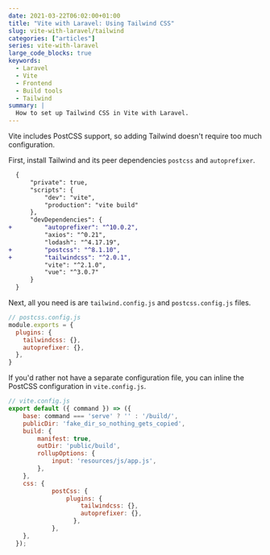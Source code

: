 ```yaml
---
date: 2021-03-22T06:02:00+01:00
title: "Vite with Laravel: Using Tailwind CSS"
slug: vite-with-laravel/tailwind
categories: ["articles"]
series: vite-with-laravel
large_code_blocks: true
keywords:
  - Laravel
  - Vite
  - Frontend
  - Build tools
  - Tailwind
summary: |
  How to set up Tailwind CSS in Vite with Laravel.
---
```


Vite includes PostCSS support, so adding Tailwind doesn't require too much configuration. 

First, install Tailwind and its peer dependencies `postcss` and `autoprefixer`.

```diff
  {
      "private": true,
      "scripts": {
          "dev": "vite",
          "production": "vite build"
      },
      "devDependencies": {
+         "autoprefixer": "^10.0.2",
          "axios": "^0.21",
          "lodash": "^4.17.19",
+         "postcss": "^8.1.10",
+         "tailwindcss": "^2.0.1",
          "vite": "^2.1.0",
          "vue": "^3.0.7"
      }
  }
```

Next, all you need is are `tailwind.config.js` and `postcss.config.js` files.

```js
// postcss.config.js
module.exports = {
  plugins: {
    tailwindcss: {},
    autoprefixer: {},
  },
}
```

If you'd rather not have a separate configuration file, you can inline the PostCSS configuration in `vite.config.js`.

```js {hl_lines=["12-19"]}
// vite.config.js
export default ({ command }) => ({
    base: command === 'serve' ? '' : '/build/',
    publicDir: 'fake_dir_so_nothing_gets_copied',
    build: {
        manifest: true,
        outDir: 'public/build',
        rollupOptions: {
            input: 'resources/js/app.js',
        },
    },
    css: {
            postCss: {
                plugins: {
                    tailwindcss: {},
                    autoprefixer: {},
                  },
            },
    },
  });
```
